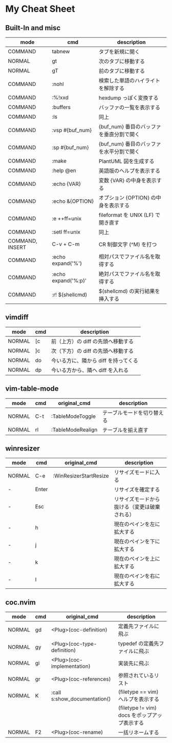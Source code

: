 # My Cheat Sheet

## Built-In and misc

| mode            | cmd                 | description                              |
|-----------------|---------------------|------------------------------------------|
| COMMAND         | tabnew              | タブを新規に開く                         |
| NORMAL          | gt                  | 次のタブに移動する                       |
| NORMAL          | gT                  | 前のタブに移動する                       |
| COMMAND         | :nohl               | 検索した単語のハイライトを解除する       |
| COMMAND         | :%!xxd              | hexdump っぽく変換する                   |
| COMMAND         | :buffers            | バッファの一覧を表示する                 |
| COMMAND         | :ls                 | 同上                                     |
| COMMAND         | :vsp #{buf_num}     | {buf_num} 番目のバッファを垂直分割で開く |
| COMMAND         | :sp #{buf_num}      | {buf_num} 番目のバッファを水平分割で開く |
| COMMAND         | :make               | PlantUML 図を生成する                    |
| COMMAND         | :help @en           | 英語版のヘルプを表示する                 |
| COMMAND         | :echo {VAR}         | 変数 {VAR} の中身を表示する              |
| COMMAND         | :echo &{OPTION}     | オプション {OPTION} の中身を表示する     |
| COMMAND         | :e ++ff=unix        | fileformat を UNIX (LF) で開き直す       |
| COMMAND         | :setl ff=unix       | 同上                                     |
| COMMAND, INSERT | C-v + C-m           | CR 制御文字 (^M) を打つ                  |
| COMMAND         | :echo expand('%')   | 相対パスでファイル名を取得する           |
| COMMAND         | :echo expand('%:p)' | 絶対パスでファイル名を取得する           |
| COMMAND         | :r! $(shellcmd)     | $(shellcmd) の実行結果を挿入する         |

## vimdiff

| mode   | cmd | description                          |
| ---    | --- | ---                                  |
| NORMAL | [c  | 前（上方）の diff の先頭へ移動する   |
| NORMAL | ]c  | 次（下方）の diff の先頭へ移動する   |
| NORMAL | do  | 今いる方に、隣から diff を持ってくる |
| NORMAL | dp  | 今いる方から、隣へ diff を入れる     |

## vim-table-mode

| mode   | cmd               | original_cmd      | description                |
|--------|-------------------|-------------------|----------------------------|
| NORMAL | C-t               | :TableModeToggle  | テーブルモードを切り替える |
| NORMAL | rl                | :TableModeRealign | テーブルを揃え直す         |

## winresizer

| mode   | cmd   | original_cmd           | description                                  |
|--------|-------|------------------------|----------------------------------------------|
| NORMAL | C-e   | :WinResizerStartResize | リサイズモードに入る                         |
| -      | Enter |                        | リサイズを確定する                           |
| -      | Esc   |                        | リサイズモードから抜ける（変更は破棄される） |
| -      | h     |                        | 現在のペインを左に拡大する                   |
| -      | j     |                        | 現在のペインを下に拡大する                   |
| -      | k     |                        | 現在のペインを上に拡大する                   |
| -      | l     |                        | 現在のペインを右に拡大する                   |

## coc.nvim

| mode   | cmd | original_cmd                 | description                                   |
|--------|-----|------------------------------|-----------------------------------------------|
| NORMAL | gd  | \<Plug>(coc-definition)      | 定義先ファイルに飛ぶ                          |
| NORMAL | gy  | \<Plug>(coc-type-definition) | typedef の定義先ファイルに飛ぶ                |
| NORMAL | gi  | \<Plug>(coc-implementation)   | 実装先に飛ぶ                                  |
| NORMAL | gr  | \<Plug>(coc-references)       | 参照されているリスト                          |
| NORMAL | K   | :call s:show_documentation() | (filetype == vim) ヘルプを表示する            |
|        |     |                              | (filetype != vim) docs をポップアップ表示する |
| NORMAL | F2  | \<Plug>(coc-rename)           | 一括リネームする                              |

